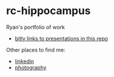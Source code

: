 # rc-hippocampus
Ryan's portfolio of work
- [bitly links to presentations in this repo](https://bit.ly/m/Ryan-Cox)

Other places to find me:
- [linkedin](linkedin.com/in/tadryancox)
- [photography](photomistic.com)